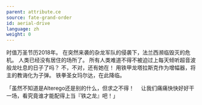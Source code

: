 ```yaml
---
parent: attribute.ce
source: fate-grand-order
id: aerial-drive
language: zh
weight: 0
---
```


时值万圣节历2018年。
在突然来袭的杂龙军队的侵袭下，法兰西濒临毁灭的危机。
人类已经没有居住的场所了。
所有人类难道不得不被迫过上每天倾听超音波般龙吐息的日子了吗？
不，不对，还有她在！
用铁甲龙塔拉斯克作为增幅器，将主的教诲化为子弹。
铁拳圣女玛尔达，在此降临。

「虽然不知道是Alterego还是别的什么，但求之不得！
　让我们痛痛快快好好干一场，看究竟谁才能配得上当『铁之龙』吧！」
